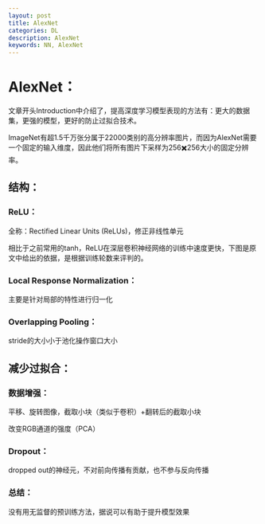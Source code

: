 ```yaml
---
layout: post
title: AlexNet
categories: DL
description: AlexNet
keywords: NN, AlexNet
---
```


# AlexNet：

文章开头Introduction中介绍了，提高深度学习模型表现的方法有：更大的数据集，更强的模型，更好的防止过拟合技术。

ImageNet有超1.5千万张分属于22000类别的高分辨率图片，而因为AlexNet需要一个固定的输入维度，因此他们将所有图片下采样为256✖️256大小的固定分辨率。

## 结构：

### ReLU：

全称：Rectified Linear Units (ReLUs)，修正非线性单元

相比于之前常用的tanh，ReLU在深层卷积神经网络的训练中速度更快，下图是原文中给出的依据，是根据训练轮数来评判的。

### Local Response Normalization：

主要是针对局部的特性进行归一化

### Overlapping Pooling：

stride的大小小于池化操作窗口大小

## 减少过拟合：

### 数据增强：

平移、旋转图像，截取小块（类似于卷积）+翻转后的截取小块

改变RGB通道的强度（PCA）

### Dropout：

dropped out的神经元，不对前向传播有贡献，也不参与反向传播

### 总结：

没有用无监督的预训练方法，据说可以有助于提升模型效果



